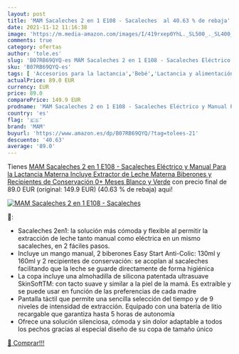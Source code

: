 ```yaml
---
layout: post
title: 'MAM Sacaleches 2 en 1 E108 - Sacaleches  al 40.63 % de rebaja'
date: 2021-11-12 11:16:38
image: 'https://m.media-amazon.com/images/I/419rxep0YhL._SL500_._SL400_.jpg'
comments: true
category: ofertas
author: 'tole.es'
slug: 'B07RB69QYQ-es MAM Sacaleches 2 en 1 E108 - Sacaleches Eléctrico y Manual...'
sku: 'B07RB69QYQ-es'
tags: [ 'Accesorios para la lactancia','Bebé','Lactancia y alimentación','Sacaleches','biberones','lactancia','mam','sacaleches', ]
actualPrice: 89.0 EUR
currency: EUR
price: 89.0
comparePrice: 149.9 EUR
prodname: 'MAM Sacaleches 2 en 1 E108 - Sacaleches Eléctrico y Manual Para la Lactancia Materna  Incluye Extractor de Leche Materna  Biberones y Recipientes de Conservación  0+ Meses  Blanco y Verde'
country: 'es'
flag: '🇪🇸'
brand: 'MAM'
buyurl: 'https://www.amazon.es/dp/B07RB69QYQ/?tag=tolees-21'
descuento: '40.63'
average: '89.0'
---
```


Tienes [MAM Sacaleches 2 en 1 E108 - Sacaleches Eléctrico y Manual Para la Lactancia Materna  Incluye Extractor de Leche Materna  Biberones y Recipientes de Conservación  0+ Meses  Blanco y Verde](https://www.amazon.es/dp/B07RB69QYQ/?tag=tolees-21) con precio final de  89.0 EUR (original: 149.9 EUR) (40.63 %  de rebaja) aqui!

[![MAM Sacaleches 2 en 1 E108 - Sacaleches ](https://m.media-amazon.com/images/I/419rxep0YhL._SL500_._SL400_.jpg)](https://www.amazon.es/dp/B07RB69QYQ/?tag=tolees-21)

🔎:

- Sacaleches 2en1: la solución más cómoda y flexible al permitir la extracción de leche tanto manual como eléctrica en un mismo sacaleches, en 2 fáciles pasos.
- Incluye un mango manual, 2 biberones Easy Start Anti-Colic: 130ml y 160ml y 2 recipientes de conservación: se acoplan al sacaleches facilitando que la leche se guarde directamente de forma higiénica
- La copa incluye una almohadilla de silicona patentada ultrasuave SkinSoftTM: con tacto suave y similar a la piel de la mamá. Es extraíble y se puede usar en función de las preferencias de cada madre
- Pantalla táctil que permite una sencilla selección del tiempo y de 9 niveles de intensidad de extracción. Equipado con una batería de litio recargable que garantiza hasta 5 horas de autonomía
- Ofrece una solución silenciosa, cómoda y sin dolor adaptable a todos los pechos gracias al especial diseño de su copa de tamaño único

[🛒 Comprar!!!](https://www.amazon.es/dp/B07RB69QYQ/?tag=tolees-21)

